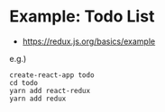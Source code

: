 # Example: Todo List #

* https://redux.js.org/basics/example


e.g.)

```
create-react-app todo
cd todo
yarn add react-redux
yarn add redux
```
